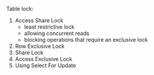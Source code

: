Table lock:
1. Access Share Lock
	* least restrictive lock
	* allowing concurrent reads
	* blocking operations that require an exclusive lock 
1. Row Exclusive Lock
2. Share Lock
3. Access Exclusive Lock
4. Using Select For Update